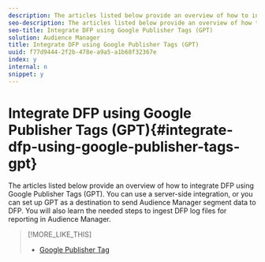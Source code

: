 ```yaml
---
description: The articles listed below provide an overview of how to integrate DFP using Google Publisher Tags (GPT). You can use a server-side integration, or you can set up GPT as a destination to send Audience Manager segment data to DFP. You will also learn the needed steps to ingest DFP log files for reporting in Audience Manager.
seo-description: The articles listed below provide an overview of how to integrate DFP using Google Publisher Tags (GPT). You can use a server-side integration, or you can set up GPT as a destination to send Audience Manager segment data to DFP. You will also learn the needed steps to ingest DFP log files for reporting in Audience Manager.
seo-title: Integrate DFP using Google Publisher Tags (GPT)
solution: Audience Manager
title: Integrate DFP using Google Publisher Tags (GPT)
uuid: f77d9444-2f2b-478e-a9a5-a1b68f32367e
index: y
internal: n
snippet: y
---
```


# Integrate DFP using Google Publisher Tags (GPT){#integrate-dfp-using-google-publisher-tags-gpt}

The articles listed below provide an overview of how to integrate DFP using Google Publisher Tags (GPT). You can use a server-side integration, or you can set up GPT as a destination to send Audience Manager segment data to DFP. You will also learn the needed steps to ingest DFP log files for reporting in Audience Manager.

>[!MORE_LIKE_THIS]
>
>* [Google Publisher Tag](http://support.google.com/dfp_premium/bin/answer.py?hl=en&answer=181073&topic=28788&ctx=topic)
